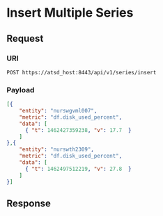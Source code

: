 # Insert Multiple Series

## Request 
### URI
```
POST https://atsd_host:8443/api/v1/series/insert
```
### Payload
```json
[{
    "entity": "nurswgvml007",
    "metric": "df.disk_used_percent",
    "data": [
      { "t": 1462427359238, "v": 17.7  }
    ]
},{
    "entity": "nurswth2309",
    "metric": "df.disk_used_percent",
    "data": [
      { "t": 1462497512219, "v": 27.8  }
    ]
}]
```

## Response
```
```
